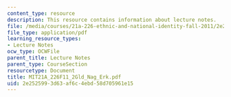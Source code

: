 ```yaml
---
content_type: resource
description: This resource contains information about lecture notes.
file: /media/courses/21a-226-ethnic-and-national-identity-fall-2011/2e2525993d63af6c4ebd58d705961e15_MIT21A_226F11_2Gld_Nag_Erk.pdf
file_type: application/pdf
learning_resource_types:
- Lecture Notes
ocw_type: OCWFile
parent_title: Lecture Notes
parent_type: CourseSection
resourcetype: Document
title: MIT21A_226F11_2Gld_Nag_Erk.pdf
uid: 2e252599-3d63-af6c-4ebd-58d705961e15
---
```

